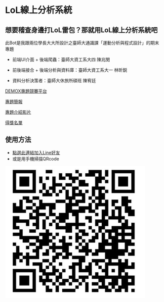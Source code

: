 # LoL線上分析系統

想要稽查身邊打LoL雷包？那就用LoL線上分析系統吧
---------------------------------------------------
此Bot是我跟兩位學長大大所設計之臺師大通識課「運動分析與程式設計」的期末專題

- 前端UI介面 + 後端爬蟲：臺師大資工系大四 陳兆閔

- 前後端接合 + 後端分析與資料庫：臺師大資工系大一 林昕鋭

- 資料分析決策者：臺師大休旅所碩班 陳宥廷

[DEMOX專題競賽平台](https://demox.tw/idea/detail/?id=478)

[專題簡報](https://github.com/rrr20020910/LoL-helper-linebot/blob/main/docs/report.pdf)

[專題介紹影片](https://youtu.be/nbrsOrpQUOs)

[得獎名單](http://www.aa.ntnu.edu.tw/files/archive/5706_8d785372.pdf)

## 使用方法
* [點選此連結加入Line好友](https://line.me/R/ti/p/%40631tusar)
* 或是用手機掃描QRcode

![QRcode](https://github.com/rrr20020910/LoL-helper-linebot/blob/main/assets/images/qrcode.jpg?raw=true)